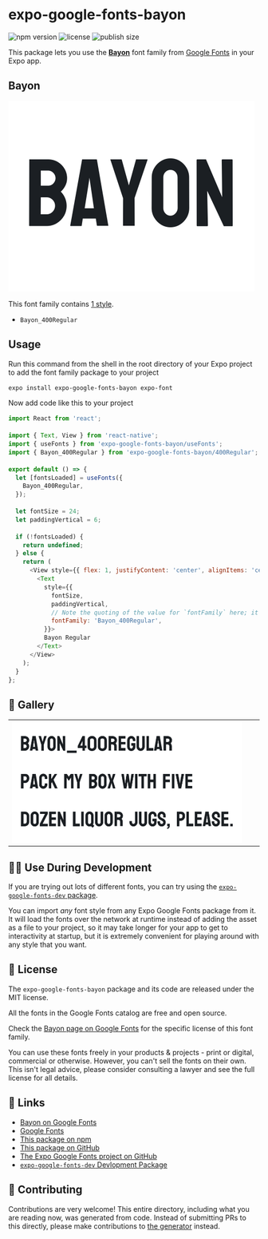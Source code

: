 # expo-google-fonts-bayon

![npm version](https://flat.badgen.net/npm/v/expo-google-fonts-bayon)
![license](https://flat.badgen.net/github/license/expo/google-fonts)
![publish size](https://flat.badgen.net/packagephobia/install/expo-google-fonts-bayon)

This package lets you use the [**Bayon**](https://fonts.google.com/specimen/Bayon) font family from [Google Fonts](https://fonts.google.com/) in your Expo app.

## Bayon

![Bayon](./font-family.png)

This font family contains [1 style](#-gallery).

- `Bayon_400Regular`

## Usage

Run this command from the shell in the root directory of your Expo project to add the font family package to your project
```sh
expo install expo-google-fonts-bayon expo-font
```

Now add code like this to your project
```js
import React from 'react';

import { Text, View } from 'react-native';
import { useFonts } from 'expo-google-fonts-bayon/useFonts';
import { Bayon_400Regular } from 'expo-google-fonts-bayon/400Regular';

export default () => {
  let [fontsLoaded] = useFonts({
    Bayon_400Regular,
  });

  let fontSize = 24;
  let paddingVertical = 6;

  if (!fontsLoaded) {
    return undefined;
  } else {
    return (
      <View style={{ flex: 1, justifyContent: 'center', alignItems: 'center' }}>
        <Text
          style={{
            fontSize,
            paddingVertical,
            // Note the quoting of the value for `fontFamily` here; it expects a string!
            fontFamily: 'Bayon_400Regular',
          }}>
          Bayon Regular
        </Text>
      </View>
    );
  }
};

```

## 🔡 Gallery


||||
|-|-|-|
|![Bayon_400Regular](.//400Regular/Bayon_400Regular.ttf.png)||||


## 👩‍💻 Use During Development

If you are trying out lots of different fonts, you can try using the [`expo-google-fonts-dev` package](https://github.com/freeboub/google-fonts/tree/master/font-packages/dev#readme).

You can import *any* font style from any Expo Google Fonts package from it. It will load the fonts
over the network at runtime instead of adding the asset as a file to your project, so it may take longer
for your app to get to interactivity at startup, but it is extremely convenient
for playing around with any style that you want.

## 📖 License

The `expo-google-fonts-bayon` package and its code are released under the MIT license.

All the fonts in the Google Fonts catalog are free and open source.

Check the [Bayon page on Google Fonts](https://fonts.google.com/specimen/Bayon) for the specific license of this font family.

You can use these fonts freely in your products & projects - print or digital, commercial or otherwise. However, you can't sell the fonts on their own. This isn't legal advice, please consider consulting a lawyer and see the full license for all details.

## 🔗 Links

- [Bayon on Google Fonts](https://fonts.google.com/specimen/Bayon)
- [Google Fonts](https://fonts.google.com/)
- [This package on npm](https://www.npmjs.com/package/expo-google-fonts-bayon)
- [This package on GitHub](https://github.com/freeboub/google-fonts/tree/master/font-packages/bayon)
- [The Expo Google Fonts project on GitHub](https://github.com/freeboub/google-fonts)
- [`expo-google-fonts-dev` Devlopment Package](https://github.com/freeboub/google-fonts/tree/master/font-packages/dev)

## 🤝 Contributing

Contributions are very welcome! This entire directory, including what you are reading now, was generated from code. Instead of submitting PRs to this directly, please make contributions to [the generator](https://github.com/freeboub/google-fonts/tree/master/packages/generator) instead.
